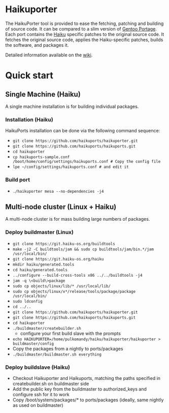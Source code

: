 # Haikuporter

The HaikuPorter tool is provided to ease the fetching, patching and building of source code. It can be compared to a slim version of [Gentoo Portage](https://www.gentoo.org/main/en/about.xml). Each port contains the [Haiku](http://haiku-os.org) specific patches to the original source code. It fetches the original source code, applies the Haiku-specific patches, builds the software, and packages it.

Detailed information available on the [wiki](https://github.com/haikuports/haikuports/wiki/).

# Quick start

## Single Machine (Haiku)

A single machine installation is for building individual packages.

### Installation (Haiku)

HaikuPorts installation can be done via the following command sequence:
 - `git clone https://github.com/haikuports/haikuporter.git`
 - `git clone https://github.com/haikuports/haikuports.git`
 - `cd haikuporter`
 - `cp haikuports-sample.conf /boot/home/config/settings/haikuports.conf # Copy the config file`
 - `lpe ~/config/settings/haikuports.conf # and edit it`

### Build port
 - `./haikuporter mesa --no-dependencies -j4`

## Multi-node cluster (Linux + Haiku)

A multi-node cluster is for mass building large numbers of packages.

### Deploy buildmaster (Linux)

 - `git clone https://git.haiku-os.org/buildtools`
 - `make -j2 -C buildtools/jam && sudo cp buildtools/jam/bin.*/jam /usr/local/bin/`
 - `git clone https://git.haiku-os.org/haiku`
 - `mkdir haiku/generated.tools`
 - `cd haiku/generated.tools`
 - `../configure --build-cross-tools x86 ../../buildtools -j4`
 - `jam -q \<build\>package`
 - `sudo cp objects/linux/lib/* /usr/local/lib/`
 - `sudo cp objects/linux/x*/release/tools/package/package /usr/local/bin/`
 - `sudo ldconfig`
 - `cd ../..`
 - `git clone https://github.com/haikuports/haikuporter.git`
 - `git clone https://github.com/haikuports/haikuports.git`
 - `cd haikuporter`
 - `./buildmaster/createbuilder.sh`
   -  configure your first build slave with the prompts
 - `echo HAIKUPORTER=/home/pulkomandy/haiku/haikuporter/haikuporter > buildmaster/config`
 - Copy the packages from a nightly to ports/packages
 - `./buildmaster/buildmaster.sh everything`

### Deploy buildslave (Haiku)

 - Checkout Haikuporter and Haikuports, matching the paths specified in createbuilder.sh on buildmaster side
 - Add the public key from the buildmaster to authorized\_keys and configure ssh for it to work
 - Copy /boot/system/packages/* to ports/packages (ideally, same nightly as used on buildmaster)
